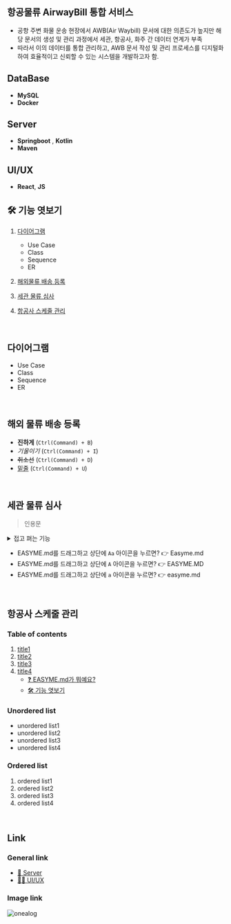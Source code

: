 ## 항공물류 AirwayBill 통합 서비스
- 공항 주변 화물 운송 현장에서 AWB(Air Waybill) 문서에 대한 의존도가 높지만 해당 문서의 생성 및 관리 과정에서 세관, 항공사, 화주 간 데이터 연계가 부족
- 따라서 이의 데이터를 통합 관리하고, AWB 문서 작성 및 관리 프로세스를 디지털화하여 효율적이고 신뢰할 수 있는 시스템을 개발하고자 함.


## DataBase
- **MySQL**
- **Docker**

## Server
- **Springboot** , **Kotlin**
- **Maven**

## UI/UX
- **React**, **JS**

## 🛠 기능 엿보기

1. [다이어그램](#다이어그램)
    - Use Case
    - Class
    - Sequence
    - ER

2. [해외물류 배송 등록 ](#해외-물류-배송-등록)
3. [세관 물류 심사](#세관-물류-심사)
4. [항공사 스케줄 관리](#항공사-스케줄-관리)

<br>

## 다이어그램
- Use Case
- Class
- Sequence
- ER

<br>   

## 해외 물류 배송 등록
- **진하게** (`Ctrl(Command) + B`)
- *기울이기* (`Ctrl(Command) + I`)
- <s>취소선</s> (`Ctrl(Command) + D`)
- <u>밑줄</u> (`Ctrl(Command) + U`)

<br>   

## 세관 물류 심사

>인용문

<details><summary>접고 펴는 기능
</summary>

*Write here!*
</details>

- EASYME.md를 드래그하고 상단에 `Aa` 아이콘을 누르면? 👉 Easyme.md
- EASYME.md를 드래그하고 상단에 `A` 아이콘을 누르면? 👉 EASYME.MD
- EASYME.md를 드래그하고 상단에 `a` 아이콘을 누르면? 👉 easyme.md

<br>

## 항공사 스케줄 관리
### Table of contents
1. [title1](#write-title-here!)
2. [title2](#only-lowercase)
3. [title3](#use"-"instead-of-spacing-words)
4. [title4](#example)
    - [❓ EASYME.md가 뭐예요?](#-easymemd가-뭐예요)
    - [🛠 기능 엿보기](#-기능-엿보기)

### Unordered list
- unordered list1
- unordered list2
- unordered list3
- unordered list4

### Ordered list
1. ordered list1
2. ordered list2
3. ordered list3
4. ordered list4

<br>   

## Link
### General link
- [🚗 Server](https://github.com/Monggu-Park/AirlineTransport)
- [🙋‍♂️ UI/UX](https://github.com/Monggu-Park/AirlineTransportFront)

### Image link
![onealog](/assets/readme/easyme.png)

<br>   


